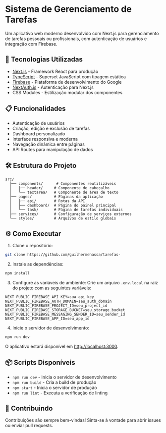# Sistema de Gerenciamento de Tarefas

Um aplicativo web moderno desenvolvido com Next.js para gerenciamento de tarefas pessoais ou profissionais, com autenticação de usuários e integração com Firebase.

## 🚀 Tecnologias Utilizadas

- [Next.js](https://nextjs.org/) - Framework React para produção
- [TypeScript](https://www.typescriptlang.org/) - Superset JavaScript com tipagem estática
- [Firebase](https://firebase.google.com/) - Plataforma de desenvolvimento do Google
- [NextAuth.js](https://next-auth.js.org/) - Autenticação para Next.js
- CSS Modules - Estilização modular dos componentes

## 📋 Funcionalidades

- Autenticação de usuários
- Criação, edição e exclusão de tarefas
- Dashboard personalizado
- Interface responsiva e moderna
- Navegação dinâmica entre páginas
- API Routes para manipulação de dados

## 🛠️ Estrutura do Projeto

```
src/
  ├── components/      # Componentes reutilizáveis
  │   ├── header/     # Componente de cabeçalho
  │   └── textarea/   # Componente de área de texto
  ├── pages/          # Páginas da aplicação
  │   ├── api/        # Rotas da API
  │   ├── dashboard/  # Página do painel principal
  │   └── task/       # Página de tarefas individuais
  ├── services/       # Configuração de serviços externos
  └── styles/         # Arquivos de estilo globais
```

## ⚙️ Como Executar

1. Clone o repositório:
```bash
git clone https://github.com/guilhermehassa/tarefas-
```

2. Instale as dependências:
```bash
npm install
```

3. Configure as variáveis de ambiente:
Crie um arquivo `.env.local` na raiz do projeto com as seguintes variáveis:
```
NEXT_PUBLIC_FIREBASE_API_KEY=sua_api_key
NEXT_PUBLIC_FIREBASE_AUTH_DOMAIN=seu_auth_domain
NEXT_PUBLIC_FIREBASE_PROJECT_ID=seu_project_id
NEXT_PUBLIC_FIREBASE_STORAGE_BUCKET=seu_storage_bucket
NEXT_PUBLIC_FIREBASE_MESSAGING_SENDER_ID=seu_sender_id
NEXT_PUBLIC_FIREBASE_APP_ID=seu_app_id
```

4. Inicie o servidor de desenvolvimento:
```bash
npm run dev
```

O aplicativo estará disponível em [http://localhost:3000](http://localhost:3000).

## 📦 Scripts Disponíveis

- `npm run dev` - Inicia o servidor de desenvolvimento
- `npm run build` - Cria a build de produção
- `npm start` - Inicia o servidor de produção
- `npm run lint` - Executa a verificação de linting

## 🤝 Contribuindo

Contribuições são sempre bem-vindas! Sinta-se à vontade para abrir issues ou enviar pull requests.
